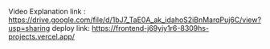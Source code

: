
Video Explanation link : https://drive.google.com/file/d/1bJ7_TaE0A_ak_idahoS2iBnMarqPuj6C/view?usp=sharing
deploy link: https://frontend-j69yiy1r6-8309hs-projects.vercel.app/



